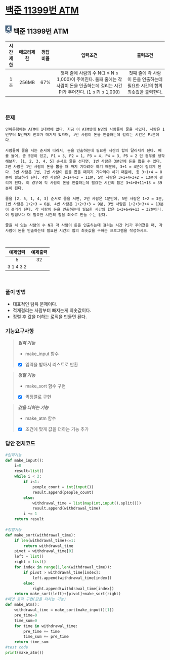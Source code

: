 # [백준 11399번 ATM](https://www.acmicpc.net/problem/11399)

## <img src="https://raw.githubusercontent.com/gudals-kim/Studyroom/0c61bf1ad9b6434ff624dbab4012654df8c92b01/codingtest/img/rank/silver_4.svg" width="20">  백준 11399번 ATM

|시간제한|메모리제한|정답비율|입력조건|출력조건|
|:---:|:---:|:---:|:---:|:---:|
|1초|256MB|67%|첫째 줄에 사람의 수 N(1 ≤ N ≤ 1,000)이 주어진다. 둘째 줄에는 각 사람이 돈을 인출하는데 걸리는 시간 Pi가 주어진다. (1 ≤ Pi ≤ 1,000)|첫째 줄에 각 사람이 돈을 인출하는데 필요한 시간의 합의 최솟값을 출력한다.

<br>

### 문제

```
인하은행에는 ATM이 1대밖에 없다. 지금 이 ATM앞에 N명의 사람들이 줄을 서있다. 사람은 1번부터 N번까지 번호가 매겨져 있으며, i번 사람이 돈을 인출하는데 걸리는 시간은 Pi분이다.

사람들이 줄을 서는 순서에 따라서, 돈을 인출하는데 필요한 시간의 합이 달라지게 된다. 예를 들어, 총 5명이 있고, P1 = 3, P2 = 1, P3 = 4, P4 = 3, P5 = 2 인 경우를 생각해보자. [1, 2, 3, 4, 5] 순서로 줄을 선다면, 1번 사람은 3분만에 돈을 뽑을 수 있다. 2번 사람은 1번 사람이 돈을 뽑을 때 까지 기다려야 하기 때문에, 3+1 = 4분이 걸리게 된다. 3번 사람은 1번, 2번 사람이 돈을 뽑을 때까지 기다려야 하기 때문에, 총 3+1+4 = 8분이 필요하게 된다. 4번 사람은 3+1+4+3 = 11분, 5번 사람은 3+1+4+3+2 = 13분이 걸리게 된다. 이 경우에 각 사람이 돈을 인출하는데 필요한 시간의 합은 3+4+8+11+13 = 39분이 된다.

줄을 [2, 5, 1, 4, 3] 순서로 줄을 서면, 2번 사람은 1분만에, 5번 사람은 1+2 = 3분, 1번 사람은 1+2+3 = 6분, 4번 사람은 1+2+3+3 = 9분, 3번 사람은 1+2+3+3+4 = 13분이 걸리게 된다. 각 사람이 돈을 인출하는데 필요한 시간의 합은 1+3+6+9+13 = 32분이다. 이 방법보다 더 필요한 시간의 합을 최소로 만들 수는 없다.

줄을 서 있는 사람의 수 N과 각 사람이 돈을 인출하는데 걸리는 시간 Pi가 주어졌을 때, 각 사람이 돈을 인출하는데 필요한 시간의 합의 최솟값을 구하는 프로그램을 작성하시오.
```


<br>

|예제입력|예제출력|
|:---:|:---:|
|5|32|
|3 1 4 3 2||


<br>

### 풀이 방법

* 대표적인 탐욕 문제이다.
* 적게걸리는 사람부터 빠지는게 최솟값이다.
* 정렬 후 값을 더하는 로직을 만들면 된다.

### 기능요구사항

> ***입력 기능***
> - make_input 함수
> - [x] 입력을 받아서 리스트로 반환

> ***정렬 기능***
> - make_sort 함수 구현
> - [x] 퀵정렬로 구현

> ***값을 더하는 기능***
> - make_atm 함수
> - [x] 조건에 맞게 값을 더하는 기능 추가


### 답안 전체코드

```py
#입력기능
def make_input():
    i=0
    result=list()
    while i < 2:
        if i<1:
            people_count = int(input())
            result.append(people_count)
        else:
            withdrawal_time = list(map(int,input().split()))
            result.append(withdrawal_time)
        i += 1
    return result

#정렬기능
def make_sort(withdrawal_time):
    if len(withdrawal_time)<=1:
        return withdrawal_time
    pivot = withdrawal_time[0]
    left = list()
    right = list()
    for index in range(1,len(withdrawal_time)):
        if pivot > withdrawal_time[index]:
            left.append(withdrawal_time[index])
        else:
            right.append(withdrawal_time[index])
    return make_sort(left)+[pivot]+make_sort(right)
#메인 로직 구현(값을 더하는 기능)
def make_atm():
    withdrawal_time = make_sort(make_input()[1])
    pre_time=0
    time_sum=0
    for time in withdrawal_time:
        pre_time += time
        time_sum += pre_time 
    return time_sum
#test code
print(make_atm())
```